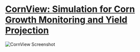 # [CornView: Simulation for Corn Growth Monitoring and Yield Projection](https://logannitzsche.com/cornview)

![CornView Screenshot](images/urca.jpg)
